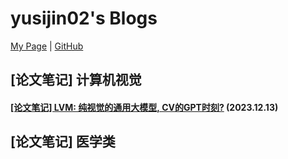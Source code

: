 # yusijin02's Blogs

<a href="https://yusijin02.github.io/">My Page</a> | <a href="https://github.com/yusijin02">GitHub</a>

## [论文笔记] 计算机视觉

####  <a href="https://yusijin02.github.io/notes-LVM/">[论文笔记] LVM: 纯视觉的通用大模型, CV的GPT时刻?</a> (2023.12.13)

## [论文笔记] 医学类

